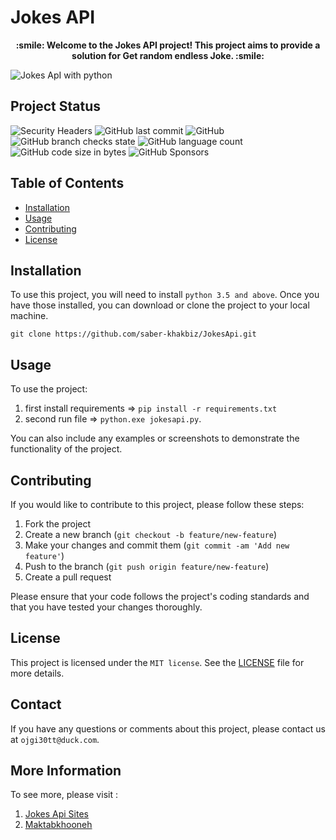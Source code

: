 # Jokes API

<p align="center"><strong>:smile: Welcome to the Jokes API project! This project aims to provide a solution for Get random endless Joke. :smile:</strong></p>

![Jokes ApI with python](https://github.com/saber-khakbiz/JokesApi/blob/master/images/JokesApi.jpg)

## Project Status

![Security Headers](https://img.shields.io/security-headers?url=https%3A%2F%2Fgithub.com%2Fsaber-khakbiz)
![GitHub last commit](https://img.shields.io/github/last-commit/saber-khakbiz/jokesapi)
![GitHub](https://img.shields.io/github/license/saber-khakbiz/jokesapi)
![GitHub branch checks state](https://img.shields.io/github/checks-status/saber-khakbiz/jokesapi/master)
![GitHub language count](https://img.shields.io/github/languages/count/saber-khakbiz/jokesapi)
![GitHub code size in bytes](https://img.shields.io/github/languages/code-size/saber-khakbiz/jokesapi)
![GitHub Sponsors](https://img.shields.io/github/sponsors/python)

## Table of Contents

- [Installation](#installation)
- [Usage](#usage)
- [Contributing](#contributing)
- [License](#license)

## Installation

To use this project, you will need to install `python 3.5 and above`. Once you have those installed, you can download or clone the project to your local machine.

`git clone https://github.com/saber-khakbiz/JokesApi.git`

## Usage

To use the project:

1. first install requirements => `pip install -r requirements.txt`
2. second run file => `python.exe jokesapi.py`.

You can also include any examples or screenshots to demonstrate the functionality of the project.

## Contributing

If you would like to contribute to this project, please follow these steps:

1. Fork the project
2. Create a new branch (`git checkout -b feature/new-feature`)
3. Make your changes and commit them (`git commit -am 'Add new feature'`)
4. Push to the branch (`git push origin feature/new-feature`)
5. Create a pull request

Please ensure that your code follows the project's coding standards and that you have tested your changes thoroughly.

## License

This project is licensed under the `MIT license`. See the [LICENSE](LICENSE) file for more details.

## Contact

If you have any questions or comments about this project, please contact us at `ojgi30tt@duck.com`.

## More Information

To see more, please visit :

1. [Jokes Api Sites](https://rapidapi.com/collection/jokes)
2. [Maktabkhooneh](https://maktabkhooneh.org/course/%D8%B4%DB%8C%D8%A1-%DA%AF%D8%B1%D8%A7%DB%8C%DB%8C-%D9%BE%D8%A7%DB%8C%D8%AA%D9%88%D9%86-mk2032/)
